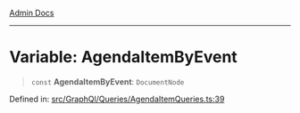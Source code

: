 [Admin Docs](/)

***

# Variable: AgendaItemByEvent

> `const` **AgendaItemByEvent**: `DocumentNode`

Defined in: [src/GraphQl/Queries/AgendaItemQueries.ts:39](https://github.com/gautam-divyanshu/talawa-admin/blob/69cd9f147d3701d1db7821366b2c564d1fb49f77/src/GraphQl/Queries/AgendaItemQueries.ts#L39)
